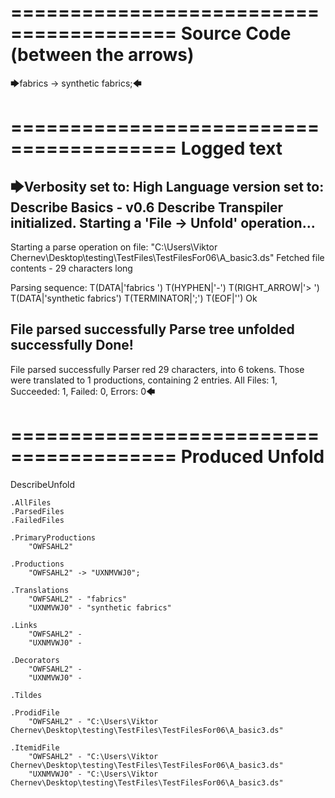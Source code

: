 ========================================
Source Code (between the arrows)
========================================

🡆fabrics -> synthetic fabrics;🡄

========================================
Logged text
========================================

🡆Verbosity set to: High
Language version set to: Describe Basics - v0.6
Describe Transpiler initialized.
Starting a 'File -> Unfold' operation...
------------------------
Starting a parse operation on file: "C:\Users\Viktor Chernev\Desktop\testing\TestFiles\TestFilesFor06\A_basic3.ds"
Fetched file contents - 29 characters long

Parsing sequence: T(DATA|'fabrics ') T(HYPHEN|'-') T(RIGHT_ARROW|'> ') T(DATA|'synthetic fabrics') T(TERMINATOR|';') T(EOF|'<EOF>') Ok

File parsed successfully
Parse tree unfolded successfully
Done!
------------------------
File parsed successfully
Parser red 29 characters, into 6 tokens.
Those were translated to 1 productions, containing 2 entries.
All Files: 1, Succeeded: 1, Failed: 0, Errors: 0🡄

========================================
Produced Unfold
========================================

DescribeUnfold

    .AllFiles
    .ParsedFiles
    .FailedFiles

    .PrimaryProductions
        "OWFSAHL2" 

    .Productions
        "OWFSAHL2" -> "UXNMVWJ0";

    .Translations
        "OWFSAHL2" - "fabrics"
        "UXNMVWJ0" - "synthetic fabrics"

    .Links
        "OWFSAHL2" - 
        "UXNMVWJ0" - 

    .Decorators
        "OWFSAHL2" - 
        "UXNMVWJ0" - 

    .Tildes

    .ProdidFile
        "OWFSAHL2" - "C:\Users\Viktor Chernev\Desktop\testing\TestFiles\TestFilesFor06\A_basic3.ds"

    .ItemidFile
        "OWFSAHL2" - "C:\Users\Viktor Chernev\Desktop\testing\TestFiles\TestFilesFor06\A_basic3.ds"
        "UXNMVWJ0" - "C:\Users\Viktor Chernev\Desktop\testing\TestFiles\TestFilesFor06\A_basic3.ds"

